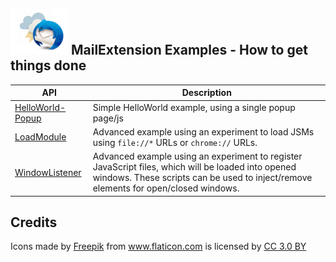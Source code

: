 ## ![Thunderstorm icon] MailExtension Examples - How to get things done

| API             | Description |
| --------------- | ----------- |
| [HelloWorld-Popup][HelloWorld-Popup]      |  Simple HelloWorld example, using a single popup page/js  |
| [LoadModule][LoadModule]      | Advanced example using an experiment to load JSMs using `file://*` URLs or `chrome://` URLs.  |
| [WindowListener][WindowListener]      | Advanced example using an experiment to register JavaScript files, which will be loaded into opened windows. These scripts can be used to inject/remove elements for open/closed windows. |


## Credits
<div>Icons made by <a href="https://www.freepik.com/" title="Freepik">Freepik</a> from <a href="https://www.flaticon.com/" 			    title="Flaticon">www.flaticon.com</a> is licensed by <a href="http://creativecommons.org/licenses/by/3.0/" 			    title="Creative Commons BY 3.0" target="_blank">CC 3.0 BY</a></div>

[Thunderstorm icon]:/rep-resources/images/thunderstorm.png
[HelloWorld-Popup]:/examples/MailExtensions/HelloWorld-Popup
[LoadModule]:/examples/MailExtensions/LoadModule
[WindowListener]:/examples/MailExtensions/WindowListener
